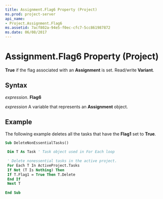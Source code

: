```yaml
---
title: Assignment.Flag6 Property (Project)
ms.prod: project-server
api_name:
- Project.Assignment.Flag6
ms.assetid: 7acf802a-94e5-f0ec-cfc7-5cc861987872
ms.date: 06/08/2017
---
```



# Assignment.Flag6 Property (Project)

 **True** if the flag associated with an **Assignment** is set. Read/write **Variant**.


## Syntax

 _expression_. **Flag6**

 _expression_ A variable that represents an **Assignment** object.


## Example

The following example deletes all the tasks that have the **Flag1** set to **True**.


```vb
Sub DeleteNonEssentialTasks() 
 
 Dim T As Task ' Task object used in For Each loop 
 
 ' Delete nonessential tasks in the active project. 
 For Each T In ActiveProject.Tasks 
 If Not (T Is Nothing) Then 
 If T.Flag1 = True Then T.Delete 
 End If 
 Next T 
 
End Sub
```


